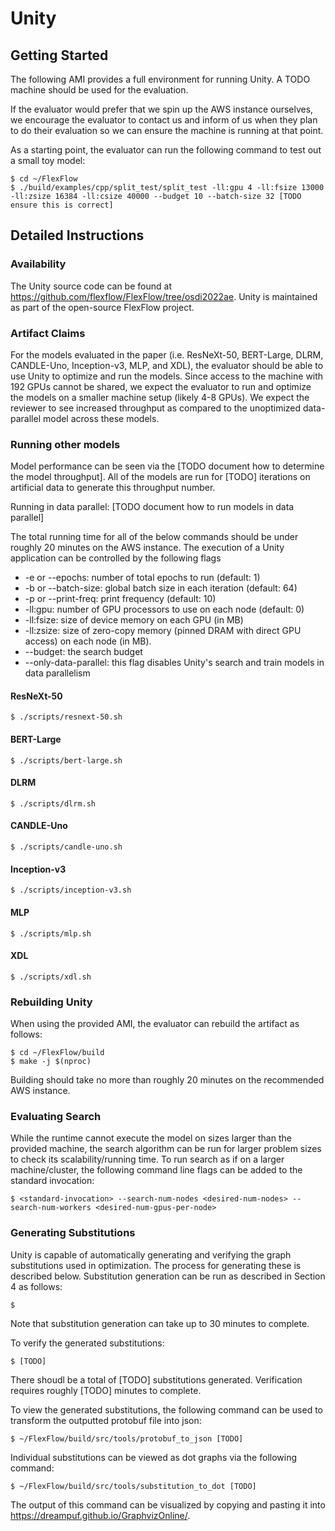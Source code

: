 # Unity

## Getting Started

The following AMI provides a full environment for running Unity. A TODO machine should be used for the evaluation.

If the evaluator would prefer that we spin up the AWS instance ourselves, we encourage the evaluator to contact us and inform of us when they plan to do their evaluation so we can ensure the machine is running at that point. 

As a starting point, the evaluator can run the following command to test out a small toy model:

```
$ cd ~/FlexFlow
$ ./build/examples/cpp/split_test/split_test -ll:gpu 4 -ll:fsize 13000 -ll:zsize 16384 -ll:csize 40000 --budget 10 --batch-size 32 [TODO ensure this is correct]
```

## Detailed Instructions

### Availability

The Unity source code can be found at https://github.com/flexflow/FlexFlow/tree/osdi2022ae. 
Unity is maintained as part of the open-source FlexFlow project.

### Artifact Claims

For the models evaluated in the paper (i.e. ResNeXt-50, BERT-Large, DLRM, CANDLE-Uno, Inception-v3, MLP, and XDL), the evaluator should be able to use Unity to optimize and run the models.
Since access to the machine with 192 GPUs cannot be shared, we expect the evaluator to run and optimize the models on a smaller machine setup (likely 4-8 GPUs).
We expect the reviewer to see increased throughput as compared to the unoptimized data-parallel model across these models.

### Running other models

Model performance can be seen via the [TODO document how to determine the model throughput]. 
All of the models are run for [TODO] iterations on artificial data to generate this throughput number.

Running in data parallel: [TODO document how to run models in data parallel]

The total running time for all of the below commands should be under roughly 20 minutes on the AWS instance. The execution of a Unity application can be controlled by the following flags

* -e or --epochs: number of total epochs to run (default: 1)
* -b or --batch-size: global batch size in each iteration (default: 64)
* -p or --print-freq: print frequency (default: 10)
* -ll:gpu: number of GPU processors to use on each node (default: 0)
* -ll:fsize: size of device memory on each GPU (in MB)
* -ll:zsize: size of zero-copy memory (pinned DRAM with direct GPU access) on each node (in MB). 
* --budget: the search budget
* --only-data-parallel: this flag disables Unity's search and train models in data parallelism

#### ResNeXt-50

```
$ ./scripts/resnext-50.sh
```

#### BERT-Large

```
$ ./scripts/bert-large.sh
```

#### DLRM

```
$ ./scripts/dlrm.sh 
```

#### CANDLE-Uno

```
$ ./scripts/candle-uno.sh
```

#### Inception-v3

```
$ ./scripts/inception-v3.sh
```

#### MLP

```
$ ./scripts/mlp.sh
```

#### XDL

```
$ ./scripts/xdl.sh
```

### Rebuilding Unity

When using the provided AMI, the evaluator can rebuild the artifact as follows:
```
$ cd ~/FlexFlow/build
$ make -j $(nproc)
```
Building should take no more than roughly 20 minutes on the recommended AWS instance.

### Evaluating Search

While the runtime cannot execute the model on sizes larger than the provided machine, the search algorithm can be run for larger problem sizes to check its scalability/running time.
To run search as if on a larger machine/cluster, the following command line flags can be added to the standard invocation:

```
$ <standard-invocation> --search-num-nodes <desired-num-nodes> --search-num-workers <desired-num-gpus-per-node>
```

### Generating Substitutions

Unity is capable of automatically generating and verifying the graph substitutions used in optimization. 
The process for generating these is described below.
Substitution generation can be run as described in Section 4 as follows: 
```
$ 
```
Note that substitution generation can take up to 30 minutes to complete.

To verify the generated substitutions:
```
$ [TODO]
```
There shoudl be a total of [TODO] substitutions generated.
Verification requires roughly [TODO] minutes to complete.

To view the generated substitutions, the following command can be used to transform the outputted protobuf file into json:
```
$ ~/FlexFlow/build/src/tools/protobuf_to_json [TODO]
```

Individual substitutions can be viewed as dot graphs via the following command:
```
$ ~/FlexFlow/build/src/tools/substitution_to_dot [TODO]
```
The output of this command can be visualized by copying and pasting it into https://dreampuf.github.io/GraphvizOnline/.
